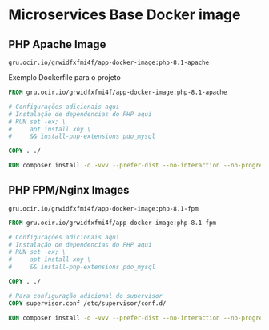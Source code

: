 # Microservices Base Docker image

## PHP Apache Image

```Text
gru.ocir.io/grwidfxfmi4f/app-docker-image:php-8.1-apache
```

Exemplo Dockerfile para o projeto

```Dockerfile
FROM gru.ocir.io/grwidfxfmi4f/app-docker-image:php-8.1-apache

# Configurações adicionais aqui
# Instalação de dependencias do PHP aqui
# RUN set -ex; \
#     apt install xny \
#     && install-php-extensions pdo_mysql

COPY . ./

RUN composer install -o -vvv --prefer-dist --no-interaction --no-progress --no-scripts --no-suggest --optimize-autoloader -a
```

## PHP FPM/Nginx Images

```Text
gru.ocir.io/grwidfxfmi4f/app-docker-image:php-8.1-fpm
```

```Dockerfile
FROM gru.ocir.io/grwidfxfmi4f/app-docker-image:php-8.1-fpm

# Configurações adicionais aqui
# Instalação de dependencias do PHP aqui
# RUN set -ex; \
#     apt install xny \
#     && install-php-extensions pdo_mysql

COPY . ./

# Para configuração adicional do supervisor
COPY supervisor.conf /etc/supervisor/conf.d/

RUN composer install -o -vvv --prefer-dist --no-interaction --no-progress --no-scripts --no-suggest --optimize-autoloader -a
```
